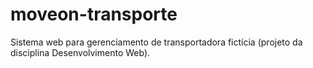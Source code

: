 # moveon-transporte
Sistema web para gerenciamento de transportadora fictícia (projeto da disciplina Desenvolvimento Web).
